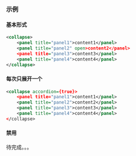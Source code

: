### 示例
#### 基本形式

<div class="m-example"></div>

```xml
<collapse>
    <panel title="panel1">content1</panel>
    <panel title="panel2" open>content2</panel>
    <panel title="panel3">content3</panel>
    <panel title="panel4">content4</panel>
</collapse>
```

#### 每次只展开一个

<div class="m-example"></div>

```xml
<collapse accordion={true}>
    <panel title="panel1">content1</panel>
    <panel title="panel2">content2</panel>
    <panel title="panel3">content3</panel>
    <panel title="panel4">content4</panel>
</collapse>
```

#### 禁用

待完成。。。